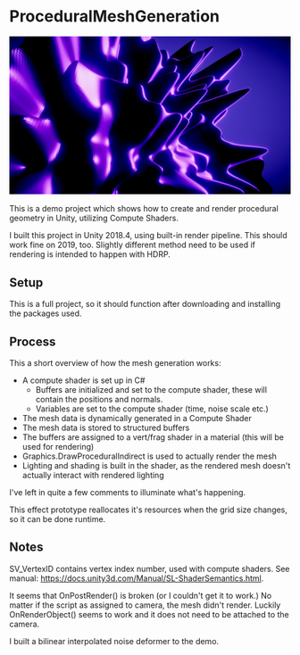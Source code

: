 
# ProceduralMeshGeneration

![Procedural geometry rendered image](ProceduralMeshGeneration.png)

This is a demo project which shows how to create and render procedural geometry in Unity, utilizing Compute Shaders.

I built this project in Unity 2018.4, using built-in render pipeline. This should work fine on 2019, too.
Slightly different method need to be used if rendering is intended to happen with HDRP.

## Setup

This is a full project, so it should function after downloading and installing the packages used.

## Process

This a short overview of how the mesh generation works:

- A compute shader is set up in C#
    - Buffers are initialized and set to the compute shader, these will contain the positions and normals.
    - Variables are set to the compute shader (time, noise scale etc.)
- The mesh data is dynamically generated in a Compute Shader
- The mesh data is stored to structured buffers
- The buffers are assigned to a vert/frag shader in a material (this will be used for rendering)
- Graphics.DrawProceduralIndirect is used to actually render the mesh
- Lighting and shading is built in the shader, as the rendered mesh doesn't actually interact with rendered lighting

I've left in quite a few comments to illuminate what's happening.

This effect prototype reallocates it's resources when the grid size changes, so it can be done runtime.

## Notes

SV_VertexID contains vertex index number, used with compute shaders. See manual: https://docs.unity3d.com/Manual/SL-ShaderSemantics.html.

It seems that OnPostRender() is broken (or I couldn't get it to work.) No matter if the script as assigned to camera, the mesh didn't render. Luckily OnRenderObject() seems to work and it does not need to be attached to the camera.

I built a bilinear interpolated noise deformer to the demo.
